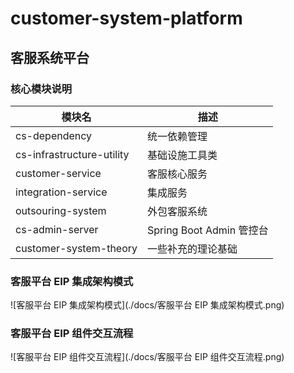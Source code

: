 # customer-system-platform

## 客服系统平台

### 核心模块说明

| 模块名                    | 描述                     |
| ------------------------- | ------------------------ |
| cs-dependency             | 统一依赖管理             |
| cs-infrastructure-utility | 基础设施工具类           |
| customer-service          | 客服核心服务             |
| integration-service       | 集成服务                 |
| outsouring-system         | 外包客服系统             |
| cs-admin-server           | Spring Boot Admin 管控台 |
| customer-system-theory    | 一些补充的理论基础       |



### 客服平台 EIP 集成架构模式

![客服平台 EIP 集成架构模式](./docs/客服平台 EIP 集成架构模式.png)

### 客服平台 EIP 组件交互流程

![客服平台 EIP 组件交互流程](./docs/客服平台 EIP 组件交互流程.png)
